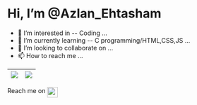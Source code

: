 # Hi, I’m @Azlan_Ehtasham 
- 👀 I’m interested in -- Coding ...
- 🌱 I’m currently learning -- C programming/HTML,CSS,JS ...
- 💞️ I’m looking to collaborate on ...
- 📫 How to reach me ...

| <img align="center" src="https://github-stats.nabak.dev/api?username=AzlanEh&show_icons=true&hide_rank=true&bg_color=1e1e2e&text_color=cdd6f4&border_color=313244&title_color=cba6f7&icon_color=f5c2e7&cache_seconds=14400&line_height=28&custom_title=Github%20Stats"/> |<img align="center" src="https://github-stats.nabak.dev/api/wakatime?username=nabak&api_domain=wakapi.nabak.dev&layout=compact&custom_title=Wakapi%20Stats&langs_count=10&bg_color=1e1e2e&text_color=cdd6f4&border_color=313244&title_color=cba6f7&icon_color=f5c2e7&cache_seconds=14400"/> |
| ----------------------------------------------------------------------------------------------------------------------------------------------------------- | ----------------------------------------------------------------------------------------------------------------------------------------------------------------------------------------- |

Reach me on <a href="https://t.me/nabakdev"><img align="top" height="24" src="https://img.shields.io/badge/Telegram-1793D1?logo=Telegram&logoColor=FFFFFF"/></a>


<!---
AzlanEh/AzlanEh is a ✨ special ✨ repository because its `README.md` (this file) appears on your GitHub profile.
You can click the Preview link to take a look at your changes.
--->
